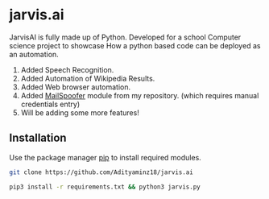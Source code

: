 # jarvis.ai

JarvisAI is fully made up of Python. Developed for a school Computer science project to showcase How a python based code can be deployed as an automation. 

1. Added Speech Recognition.
2. Added Automation of Wikipedia Results.
3. Added Web browser automation.
4. Added [MailSpoofer](https://github.com/Adityaminz18/mailspoofer) module from my repository. (which requires manual credentials entry)
5. Will be adding some more features! 
## Installation

Use the package manager [pip](https://pip.pypa.io/en/stable/) to install required modules.

```bash
git clone https://github.com/Adityaminz18/jarvis.ai 
```

```bash
pip3 install -r requirements.txt && python3 jarvis.py
```
